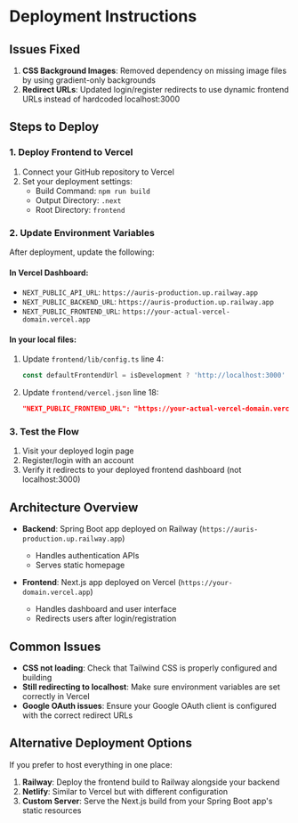 # Deployment Instructions

## Issues Fixed

1. **CSS Background Images**: Removed dependency on missing image files by using gradient-only backgrounds
2. **Redirect URLs**: Updated login/register redirects to use dynamic frontend URLs instead of hardcoded localhost:3000

## Steps to Deploy

### 1. Deploy Frontend to Vercel

1. Connect your GitHub repository to Vercel
2. Set your deployment settings:
   - Build Command: `npm run build`
   - Output Directory: `.next`
   - Root Directory: `frontend`

### 2. Update Environment Variables

After deployment, update the following:

#### In Vercel Dashboard:
- `NEXT_PUBLIC_API_URL`: `https://auris-production.up.railway.app`
- `NEXT_PUBLIC_BACKEND_URL`: `https://auris-production.up.railway.app`
- `NEXT_PUBLIC_FRONTEND_URL`: `https://your-actual-vercel-domain.vercel.app`

#### In your local files:
1. Update `frontend/lib/config.ts` line 4:
   ```typescript
   const defaultFrontendUrl = isDevelopment ? 'http://localhost:3000' : 'https://your-actual-vercel-domain.vercel.app';
   ```

2. Update `frontend/vercel.json` line 18:
   ```json
   "NEXT_PUBLIC_FRONTEND_URL": "https://your-actual-vercel-domain.vercel.app"
   ```

### 3. Test the Flow

1. Visit your deployed login page
2. Register/login with an account
3. Verify it redirects to your deployed frontend dashboard (not localhost:3000)

## Architecture Overview

- **Backend**: Spring Boot app deployed on Railway (`https://auris-production.up.railway.app`)
  - Handles authentication APIs
  - Serves static homepage
  
- **Frontend**: Next.js app deployed on Vercel (`https://your-domain.vercel.app`)
  - Handles dashboard and user interface
  - Redirects users after login/registration

## Common Issues

- **CSS not loading**: Check that Tailwind CSS is properly configured and building
- **Still redirecting to localhost**: Make sure environment variables are set correctly in Vercel
- **Google OAuth issues**: Ensure your Google OAuth client is configured with the correct redirect URLs

## Alternative Deployment Options

If you prefer to host everything in one place:
1. **Railway**: Deploy the frontend build to Railway alongside your backend
2. **Netlify**: Similar to Vercel but with different configuration
3. **Custom Server**: Serve the Next.js build from your Spring Boot app's static resources
